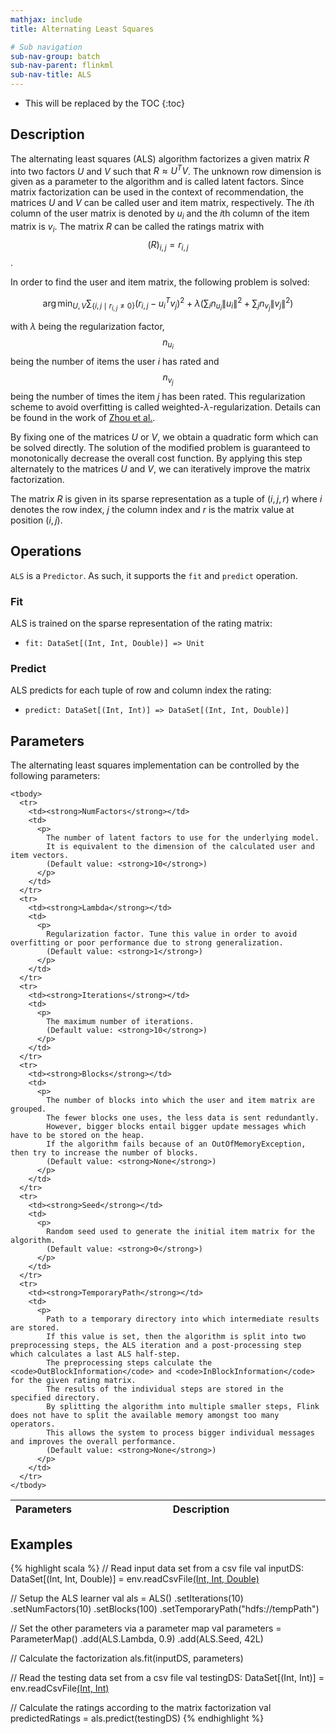 ```yaml
---
mathjax: include
title: Alternating Least Squares

# Sub navigation
sub-nav-group: batch
sub-nav-parent: flinkml
sub-nav-title: ALS
---
```

<!--
Licensed to the Apache Software Foundation (ASF) under one
or more contributor license agreements.  See the NOTICE file
distributed with this work for additional information
regarding copyright ownership.  The ASF licenses this file
to you under the Apache License, Version 2.0 (the
"License"); you may not use this file except in compliance
with the License.  You may obtain a copy of the License at

  http://www.apache.org/licenses/LICENSE-2.0

Unless required by applicable law or agreed to in writing,
software distributed under the License is distributed on an
"AS IS" BASIS, WITHOUT WARRANTIES OR CONDITIONS OF ANY
KIND, either express or implied.  See the License for the
specific language governing permissions and limitations
under the License.
-->

* This will be replaced by the TOC
{:toc}

## Description

The alternating least squares (ALS) algorithm factorizes a given matrix $R$ into two factors $U$ and $V$ such that $R \approx U^TV$.
The unknown row dimension is given as a parameter to the algorithm and is called latent factors.
Since matrix factorization can be used in the context of recommendation, the matrices $U$ and $V$ can be called user and item matrix, respectively.
The $i$th column of the user matrix is denoted by $u_i$ and the $i$th column of the item matrix is $v_i$.
The matrix $R$ can be called the ratings matrix with $$(R)_{i,j} = r_{i,j}$$.

In order to find the user and item matrix, the following problem is solved:

$$\arg\min_{U,V} \sum_{\{i,j\mid r_{i,j} \not= 0\}} \left(r_{i,j} - u_{i}^Tv_{j}\right)^2 + 
\lambda \left(\sum_{i} n_{u_i} \left\lVert u_i \right\rVert^2 + \sum_{j} n_{v_j} \left\lVert v_j \right\rVert^2 \right)$$

with $\lambda$ being the regularization factor, $$n_{u_i}$$ being the number of items the user $i$ has rated and $$n_{v_j}$$ being the number of times the item $j$ has been rated.
This regularization scheme to avoid overfitting is called weighted-$\lambda$-regularization.
Details can be found in the work of [Zhou et al.](http://dx.doi.org/10.1007/978-3-540-68880-8_32).

By fixing one of the matrices $U$ or $V$, we obtain a quadratic form which can be solved directly.
The solution of the modified problem is guaranteed to monotonically decrease the overall cost function.
By applying this step alternately to the matrices $U$ and $V$, we can iteratively improve the matrix factorization.

The matrix $R$ is given in its sparse representation as a tuple of $(i, j, r)$ where $i$ denotes the row index, $j$ the column index and $r$ is the matrix value at position $(i,j)$.

## Operations

`ALS` is a `Predictor`.
As such, it supports the `fit` and `predict` operation.

### Fit

ALS is trained on the sparse representation of the rating matrix: 

* `fit: DataSet[(Int, Int, Double)] => Unit` 

### Predict

ALS predicts for each tuple of row and column index the rating: 

* `predict: DataSet[(Int, Int)] => DataSet[(Int, Int, Double)]`

## Parameters

The alternating least squares implementation can be controlled by the following parameters:

   <table class="table table-bordered">
    <thead>
      <tr>
        <th class="text-left" style="width: 20%">Parameters</th>
        <th class="text-center">Description</th>
      </tr>
    </thead>

    <tbody>
      <tr>
        <td><strong>NumFactors</strong></td>
        <td>
          <p>
            The number of latent factors to use for the underlying model.
            It is equivalent to the dimension of the calculated user and item vectors.
            (Default value: <strong>10</strong>)
          </p>
        </td>
      </tr>
      <tr>
        <td><strong>Lambda</strong></td>
        <td>
          <p>
            Regularization factor. Tune this value in order to avoid overfitting or poor performance due to strong generalization.
            (Default value: <strong>1</strong>)
          </p>
        </td>
      </tr>
      <tr>
        <td><strong>Iterations</strong></td>
        <td>
          <p>
            The maximum number of iterations.
            (Default value: <strong>10</strong>)
          </p>
        </td>
      </tr>
      <tr>
        <td><strong>Blocks</strong></td>
        <td>
          <p>
            The number of blocks into which the user and item matrix are grouped.
            The fewer blocks one uses, the less data is sent redundantly. 
            However, bigger blocks entail bigger update messages which have to be stored on the heap. 
            If the algorithm fails because of an OutOfMemoryException, then try to increase the number of blocks. 
            (Default value: <strong>None</strong>)
          </p>
        </td>
      </tr>
      <tr>
        <td><strong>Seed</strong></td>
        <td>
          <p>
            Random seed used to generate the initial item matrix for the algorithm.
            (Default value: <strong>0</strong>)
          </p>
        </td>
      </tr>
      <tr>
        <td><strong>TemporaryPath</strong></td>
        <td>
          <p>
            Path to a temporary directory into which intermediate results are stored.
            If this value is set, then the algorithm is split into two preprocessing steps, the ALS iteration and a post-processing step which calculates a last ALS half-step.
            The preprocessing steps calculate the <code>OutBlockInformation</code> and <code>InBlockInformation</code> for the given rating matrix.
            The results of the individual steps are stored in the specified directory.
            By splitting the algorithm into multiple smaller steps, Flink does not have to split the available memory amongst too many operators. 
            This allows the system to process bigger individual messages and improves the overall performance.
            (Default value: <strong>None</strong>)
          </p>
        </td>
      </tr>
    </tbody>
  </table>

## Examples

{% highlight scala %}
// Read input data set from a csv file
val inputDS: DataSet[(Int, Int, Double)] = env.readCsvFile[(Int, Int, Double)](
  pathToTrainingFile)

// Setup the ALS learner
val als = ALS()
.setIterations(10)
.setNumFactors(10)
.setBlocks(100)
.setTemporaryPath("hdfs://tempPath")

// Set the other parameters via a parameter map
val parameters = ParameterMap()
.add(ALS.Lambda, 0.9)
.add(ALS.Seed, 42L)

// Calculate the factorization
als.fit(inputDS, parameters)

// Read the testing data set from a csv file
val testingDS: DataSet[(Int, Int)] = env.readCsvFile[(Int, Int)](pathToData)

// Calculate the ratings according to the matrix factorization
val predictedRatings = als.predict(testingDS)
{% endhighlight %}
